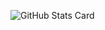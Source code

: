 ![GitHub Stats Card](https://github-readme-stats.vercel.app/api?username=karamage&show_icons=true&count_private=true&theme=dracula)
